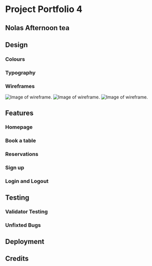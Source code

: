 # Project Portfolio 4
## Nolas Afternoon tea
## Design 
### Colours 
### Typography 
### Wireframes
![Image of wireframe](<img width="372" alt="pp4-wireframe1" src="https://github.com/JessikaKarl/pp4-restaurant2/assets/147527640/b3dc2167-ec02-4e9b-960f-321b25d3e530">
).
![Image of wireframe](<img width="324" alt="pp4-wireframe2" src="https://github.com/JessikaKarl/pp4-restaurant2/assets/147527640/f1d8cc10-a9c7-42eb-bb07-c8bcfb9eb900">
).
![Image of wireframe](<img width="344" alt="pp4-wireframe3" src="https://github.com/JessikaKarl/pp4-restaurant2/assets/147527640/75332f6d-8dee-40c4-a926-5af63a11d8d6">
).
## Features
### Homepage 
### Book a table 
### Reservations 
### Sign up 
### Login and Logout 
## Testing 
### Validator Testing 
### Unfixted Bugs 
## Deployment 
## Credits 
